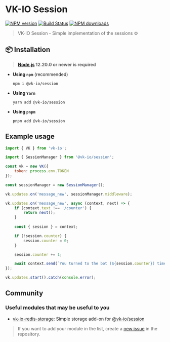 # VK-IO Session
<a href="https://www.npmjs.com/package/@vk-io/session"><img src="https://img.shields.io/npm/v/@vk-io/session.svg?style=flat-square" alt="NPM version"></a>
<a href="https://github.com/negezor/vk-io/actions/workflows/tests.yml"><img src="https://img.shields.io/github/actions/workflow/status/negezor/vk-io/tests.yml?style=flat-square" alt="Build Status"></a>
<a href="https://www.npmjs.com/package/@vk-io/session"><img src="https://img.shields.io/npm/dt/@vk-io/session.svg?style=flat-square" alt="NPM downloads"></a>

> VK-IO Session - Simple implementation of the sessions ⚙️

## 📦 Installation

> **[Node.js](https://nodejs.org/) 12.20.0 or newer is required**

- **Using `npm`** (recommended)
  ```shell
  npm i @vk-io/session
  ```
- **Using `Yarn`**
  ```shell
  yarn add @vk-io/session
  ```
- **Using `pnpm`**
  ```shell
  pnpm add @vk-io/session
  ```

## Example usage
```javascript
import { VK } from 'vk-io';

import { SessionManager } from '@vk-io/session';

const vk = new VK({
	token: process.env.TOKEN
});

const sessionManager = new SessionManager();

vk.updates.on('message_new', sessionManager.middleware);

vk.updates.on('message_new', async (context, next) => {
	if (context.text !== '/counter') {
		return next();
	}
	
	const { session } = context;

	if (!session.counter) {
		session.counter = 0;
	}

	session.counter += 1;

	await context.send(`You turned to the bot (${session.counter}) times`);
});

vk.updates.start().catch(console.error);
```

## Community
### Useful modules that may be useful to you

* [vk-io-redis-storage](https://github.com/xtcry/vk-io-redis-storage): Simple storage add-on for [@vk-io/session](packages/session)

> If you want to add your module in the list, create a [new issue](https://github.com/negezor/vk-io/issues/new) in the repository.

